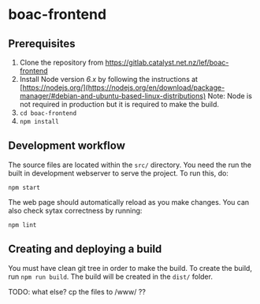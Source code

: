 # boac-frontend

## Prerequisites

1. Clone the repository from https://gitlab.catalyst.net.nz/lef/boac-frontend
2. Install Node version *6.x* by following the instructions at [https://nodejs.org/](https://nodejs.org/en/download/package-manager/#debian-and-ubuntu-based-linux-distributions)
Note: Node is not required in production but it is required to make the build.
3. `cd boac-frontend`
4. `npm install`

## Development workflow

The source files are located within the `src/` directory. You need the run the
built in development webserver to serve the project. To run this, do:

`npm start`

The web page should automatically reload as you make changes. You can also check
sytax correctness by running:

`npm lint`

## Creating and deploying a build

You must have clean git tree in order to make the build. To create the build,
run `npm run build`. The build will be created in the `dist/` folder.

TODO: what else? cp the files to /www/ ??
